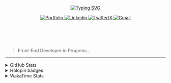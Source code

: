 
<header align="left">
  
[![Typing SVG](https://readme-typing-svg.demolab.com?font=Poppins&size=28&duration=3000&pause=500&color=F7F7F7&random=false&width=535&lines=Welcome+to+my+GitHub+Profile!+%F0%9F%91%8B;Front-End+VueJS+Developer+%F0%9F%92%BB%F0%9F%91%BB;Let's+Connect!+%F0%9F%98%83%F0%9F%9A%80)](https://git.io/typing-svg)

    
<section>
  <a href="">
    <img src="https://img.shields.io/badge/Portfolio-255E63?style=for-the-badge&logo=About.me&logoColor=white" alt="Portfolio">
  </a>
    <a href="https://www.linkedin.com/in/jfmartinz/" target="_blank">
    <img src="https://img.shields.io/badge/LinkedIn-0077B5?style=for-the-badge&logo=linkedin&logoColor=white" alt="Linkedin">
  </a>
  <a href="https://twitter.com/jfmartinz" target="_blank">
    <img src="https://img.shields.io/badge/X-000000?style=for-the-badge&logo=x&logoColor=white" alt="Twitter/X">
  </a>
  <a href="mailto:se.josephmartin@gmail.com">
    <img src="https://img.shields.io/badge/Gmail-D14836?style=for-the-badge&logo=gmail&logoColor=white" alt="Gmail" title="mailto:se.josephmartin@gmail.com">
  </a>
</section>
</header>  
<section align="left">
<br>

  > Front-End Developer in Progress...

  <!-- 
 Hello! 👋
 <br>
 <br>

I am Front-End Developer passionate about building user-friendly and intuitive experiences with HTML, CSS, JavaScript, and VueJS. I have familiarity with additional tools and technologies like Git & GitHub, TailwindCSS, Pinia, TypeScript, PHP, Laravel, MySQL, and UI/UX design principles.

When I am not coding, I like to spend my time on listening to music, reading, and seeking solitude.

<br>
> 🌐 Connect with  [**Me**](https://www.biodrop.io/jfmartinz) 
</section>-->

---

<section>
  
<!-- <table>

  <tr>
      <th>
     Front-End
   </th>
    <td>
      <a href="https://skillicons.dev" title="Visit https://skillicons.dev for more information">
        <img src="https://skillicons.dev/icons?i=html,css,javascript,typescript,tailwindcss,vuejs,pinia,vitest,git,github,figma" />
      </a> 
    </td>
    <th>Back-End</th>
    <td>
      <a href="https://skillicons.dev" title="Visit https://skillicons.dev for more information">
        <img src="https://skillicons.dev/icons?i=php,laravel,mysql" />
      </a> 
    </td>
  </tr> 
</table>


  <br><br>
-->



 <details>
  <summary>
    GitHub Stats
     </summary>
<img src="https://github-readme-stats.vercel.app/api?username=jfmartinz&show_icons=true&theme=tokyonight&hide_border=true&include_all_commits=false&count_private=false" alt="GitHub Stats" title="Github Stats"/>  <img src="https://github-readme-streak-stats.herokuapp.com/?user=jfmartinz&theme=tokyonight&hide_border=true" alt="Github Streak" title="Github Streak"/> 


<div align="left">
<a  href="https://committers.top/philippines_public#jfmartinz" title="Visit https://committers.top/ to learn more about this">
          <img src="https://img.shields.io/static/v1?label=MOST ACTIVE GITHUB USER IN PH&labelColor=4d4f73&message=➦&color=38bdae&style=lat-Square&logo=github&logoColor=fffff"/>
</a>
  </div>
</details>
<!-- Visit https://committers.top/ to learn more about this -->

<details>
  <summary>
    Holopin badges
  </summary>
  
[![An image of @jfmartinz's Holopin badges, which is a link to view their full Holopin profile](https://holopin.me/jfmartinz)](https://holopin.io/@jfmartinz)

</details>

<details>
  <summary>
  WakaTime Stats
  </summary>

<!--START_SECTION:jfmartinz-->
![Code Time](http://img.shields.io/badge/Code%20Time-485%20hrs%2059%20mins-blue)

**I'm an Early 🐤** 

```text
🌞 Morning                284 commits         █████░░░░░░░░░░░░░░░░░░░░   20.16 % 
🌆 Daytime                473 commits         ████████░░░░░░░░░░░░░░░░░   33.57 % 
🌃 Evening                492 commits         █████████░░░░░░░░░░░░░░░░   34.92 % 
🌙 Night                  160 commits         ███░░░░░░░░░░░░░░░░░░░░░░   11.36 % 
```
📅 **I'm Most Productive on Thursday** 

```text
Monday                   210 commits         ████░░░░░░░░░░░░░░░░░░░░░   14.90 % 
Tuesday                  165 commits         ███░░░░░░░░░░░░░░░░░░░░░░   11.71 % 
Wednesday                215 commits         ████░░░░░░░░░░░░░░░░░░░░░   15.26 % 
Thursday                 232 commits         ████░░░░░░░░░░░░░░░░░░░░░   16.47 % 
Friday                   209 commits         ████░░░░░░░░░░░░░░░░░░░░░   14.83 % 
Saturday                 200 commits         ████░░░░░░░░░░░░░░░░░░░░░   14.19 % 
Sunday                   178 commits         ███░░░░░░░░░░░░░░░░░░░░░░   12.63 % 
```


📊 **This Week I Spent My Time On** 

```text
💬 Programming Languages: 
JavaScript               9 hrs               ███████████████░░░░░░░░░░   60.61 % 
Vue.js                   2 hrs 46 mins       █████░░░░░░░░░░░░░░░░░░░░   18.67 % 
HTML                     1 hr 19 mins        ██░░░░░░░░░░░░░░░░░░░░░░░   08.97 % 
PHP                      44 mins             █░░░░░░░░░░░░░░░░░░░░░░░░   04.99 % 
CSS                      26 mins             █░░░░░░░░░░░░░░░░░░░░░░░░   02.94 % 

💻 Operating System: 
Windows                  14 hrs 51 mins      █████████████████████████   100.00 % 
```


<!--END_SECTION:jfmartinz-->
</details>
</section>
